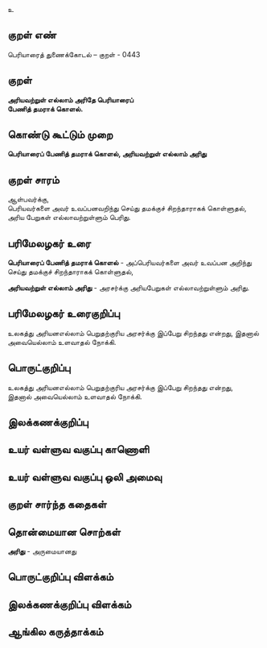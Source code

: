 உ

## குறள் எண் 

பெரியாரைத் துணைக்கோடல் – குறள் - 0443  

## குறள் 

**அரியவற்றுள் எல்லாம் அரிதே பெரியாரைப்  
பேணித் தமராக் கொளல்.**

## கொண்டு கூட்டும் முறை

**பெரியாரைப் பேணித் தமராக் கொளல், அரியவற்றுள் எல்லாம் அரிது**  

## குறள் சாரம் 

ஆள்பவர்க்கு,  
பெரியவர்களை அவர் உவப்பனவறிந்து செய்து தமக்குச் சிறந்தாராகக் கொள்ளுதல், அரிய பேறுகள் எல்லாவற்றுள்ளும் பெரிது.  

## பரிமேலழகர் உரை

**பெரியாரைப் பேணித் தமராக் கொளல்** - அப்பெரியவர்களை அவர் உவப்பன அறிந்து செய்து தமக்குச் சிறந்தாராகக் கொள்ளுதல்,  

**அரியவற்றுள் எல்லாம் அரிது** - அரசர்க்கு அரியபேறுகள் எல்லாவற்றுள்ளும் அரிது.  

## பரிமேலழகர் உரைகுறிப்பு   

உலகத்து அரியனஎல்லாம் பெறுதற்குரிய அரசர்க்கு இப்பேறு சிறந்தது என்றது, இதனால் அவையெல்லாம் உளவாதல் நோக்கி.   

## பொருட்குறிப்பு 

உலகத்து அரியனஎல்லாம் பெறுதற்குரிய அரசர்க்கு இப்பேறு சிறந்தது என்றது,  
இதனால் அவையெல்லாம் உளவாதல் நோக்கி.   

## இலக்கணக்குறிப்பு  


## உயர் வள்ளுவ வகுப்பு காணொளி


## உயர் வள்ளுவ வகுப்பு ஒலி அமைவு 

 
## குறள் சார்ந்த கதைகள் 


## தொன்மையான சொற்கள்

**அரிது** - அருமையானது   

## பொருட்குறிப்பு விளக்கம்


## இலக்கணக்குறிப்பு விளக்கம்


## ஆங்கில கருத்தாக்கம் 


